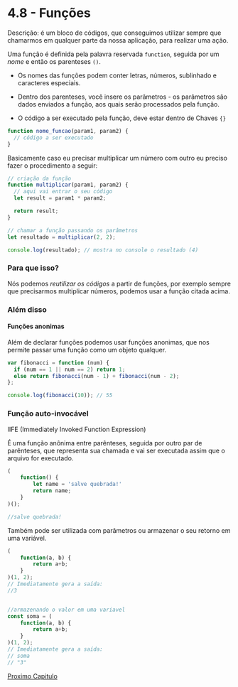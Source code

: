 # 4.8 - Funções

Descrição: é um bloco de códigos, que conseguimos utilizar sempre que chamarmos em qualquer parte da nossa aplicação, para realizar uma ação.

Uma função é definida pela palavra reservada `function`, seguida por um _nome_ e então os parenteses `()`.

- Os nomes das funções podem conter letras, números, sublinhado e caracteres especiais.

- Dentro dos parenteses, você insere os parâmetros - os parâmetros são dados enviados a função, aos quais serão processados pela função.

- O código a ser executado pela função, deve estar dentro de Chaves `{}`

```javascript
function nome_funcao(param1, param2) {
  // código a ser executado
}
```

Basicamente caso eu precisar multiplicar um número com outro eu preciso fazer o procedimento a seguir:

```javascript
// criação da função
function multiplicar(param1, param2) {
  // aqui vai entrar o seu código
  let result = param1 * param2;

  return result;
}

// chamar a função passando os parâmetros
let resultado = multiplicar(2, 2);

console.log(resultado); // mostra no console o resultado (4)
```

### Para que isso?

Nós podemos _reutilizar os códigos_ a partir de funções, por exemplo sempre que precisarmos multiplicar números, podemos usar a função citada acima.

### Além disso

#### Funções anonimas

Além de declarar funções podemos usar funções anonimas, que nos permite passar uma função como um objeto qualquer.

```javascript
var fibonacci = function (num) {
  if (num == 1 || num == 2) return 1;
  else return fibonacci(num - 1) + fibonacci(num - 2);
};

console.log(fibonacci(10)); // 55
```

### Função auto-invocável

IIFE (Immediately Invoked Function Expression)

É uma função anônima entre parênteses, seguida por outro par de parênteses, que representa sua chamada e vai ser executada assim que o arquivo for executado. 

```javascript
(
	function() {
		let name = 'salve quebrada!'
		return name;
	}
)();

//salve quebrada!
```

Também pode ser utilizada com parâmetros ou armazenar o seu retorno em uma variável.  

```javascript
(
	function(a, b) {
		return a+b;
	}
)(1, 2);
// Imediatamente gera a saída:
//3


//armazenando o valor em uma variavel
const soma = (
    function(a, b) {
        return a+b;
    }
)(1, 2);
// Imediatamente gera a saída: 
// soma 
// "3"
```

[Proximo Capitulo](./10_Exceptions.md)
